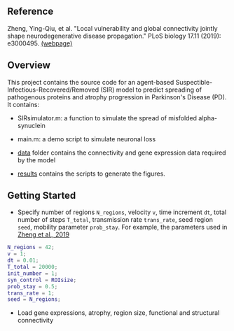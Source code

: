 ## Reference
Zheng, Ying-Qiu, et al. "Local vulnerability and global connectivity jointly shape neurodegenerative disease propagation." PLoS biology 17.11 (2019): e3000495. [(webpage)](https://journals.plos.org/plosbiology/article?id=10.1371/journal.pbio.3000495)

## Overview
This project contains the source code for an agent-based Suspectible-Infectious-Recovered/Removed (SIR) model to predict spreading of pathogenous proteins and atrophy progression in Parkinson's Disease (PD). It contains:

 - SIRsimulator.m: a function to simulate the spread of misfolded alpha-synuclein

 - main.m: a demo script to simulate neuronal loss
 - [data](https://github.com/yingqiuz/SIR_simulator/tree/master/data) folder contains the connectivity and gene expression data required by the model
 - [results](https://github.com/yingqiuz/SIR_simulator/tree/master/results) contains the scripts to generate the figures.

## Getting Started
 - Specify number of regions `N_regions`, velocity `v`, time increment `dt`, total number of steps `T_total`, transmission rate `trans_rate`, seed region `seed`, mobility parameter `prob_stay`. For example, the parameters used in [Zheng et al., 2019](https://journals.plos.org/plosbiology/article?id=10.1371/journal.pbio.3000495)
```matlab
N_regions = 42;
v = 1;
dt = 0.01;
T_total = 20000;
init_number = 1;
syn_control = ROIsize;
prob_stay = 0.5;
trans_rate = 1;
seed = N_regions;
```
 - Load gene expressions, atrophy, region size, functional and structural connectivity
